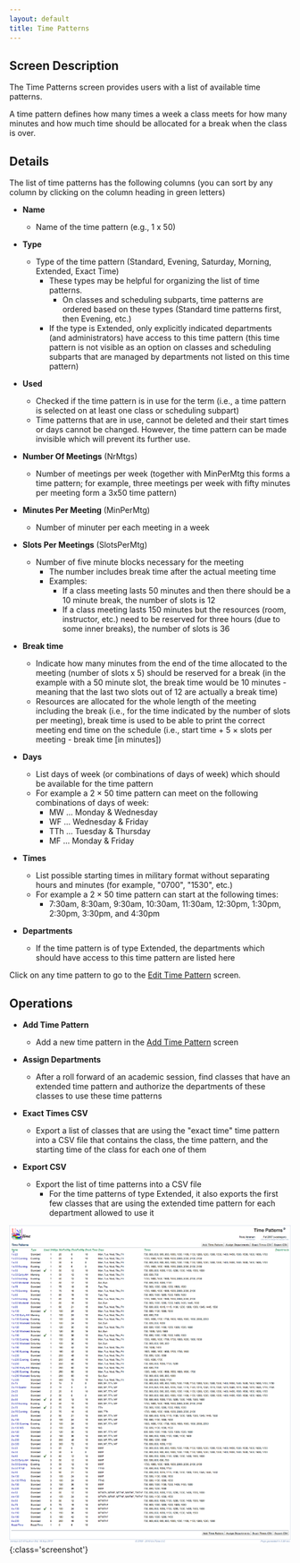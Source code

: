 ```yaml
---
layout: default
title: Time Patterns
---
```



## Screen Description

The Time Patterns screen provides users with a list of available time patterns.

A time pattern defines how many times a week a class meets for how many minutes and how much time should be allocated for a break when the class is over.

## Details

The list of time patterns has the following columns (you can sort by any column by clicking on the column heading in green letters)

* **Name**
	* Name of the time pattern (e.g., 1 x 50)

* **Type**
	* Type of the time pattern (Standard, Evening, Saturday, Morning, Extended, Exact Time)
		* These types may be helpful for organizing the list of time patterns.
			* On classes and scheduling subparts, time patterns are ordered based on these types (Standard time patterns first, then Evening, etc.)
		* If the type is Extended, only explicitly indicated departments (and administrators) have access to this time pattern (this time pattern is not visible as an option on classes and scheduling subparts that are managed by departments not listed on this time pattern)

* **Used**
	* Checked if the time pattern is in use for the term (i.e., a time pattern is selected on at least one class or scheduling subpart)
	* Time patterns that are in use, cannot be deleted and their start times or days cannot be changed. However, the time pattern can be made invisible which will prevent its further use.

* **Number Of Meetings** (NrMtgs)
	* Number of meetings per week (together with MinPerMtg this forms a time pattern; for example, three meetings per week with fifty minutes per meeting form a 3x50 time pattern)

* **Minutes Per Meeting** (MinPerMtg)
	* Number of minuter per each meeting in a week

* **Slots Per Meetings** (SlotsPerMtg)
	* Number of five minute blocks necessary for the meeting
		* The number includes break time after the actual meeting time
		* Examples:
			* If a class meeting lasts 50 minutes and then there should be a 10 minute break, the number of slots is 12
			* If a class meeting lasts 150 minutes but the resources (room, instructor, etc.) need to be reserved for three hours (due to some inner breaks), the number of slots is 36

* **Break time**
	* Indicate how many minutes from the end of the time allocated to the meeting (number of slots x 5) should be reserved for a break (in the example with a 50 minute slot, the break time would be 10 minutes - meaning that the last two slots out of 12 are actually a break time)
	* Resources are allocated for the whole length of the meeting including the break (i.e., for the time indicated by the number of slots per meeting), break time is used to be able to print the correct meeting end time on the schedule (i.e., start time + 5 × slots per meeting - break time [in minutes])

* **Days**
	* List days of week (or combinations of days of week) which should be available for the time pattern
	* For example a 2 × 50 time pattern can meet on the following combinations of days of week:
		* MW ... Monday & Wednesday
		* WF ... Wednesday & Friday
		* TTh ... Tuesday & Thursday
		* MF ... Monday & Friday

* **Times**
	* List possible starting times in military format without separating hours and minutes (for example, "0700", "1530", etc.)
	* For example a 2 × 50 time pattern can start at the following times:
		* 7:30am, 8:30am, 9:30am, 10:30am, 11:30am, 12:30pm, 1:30pm, 2:30pm, 3:30pm, and 4:30pm

* **Departments**
	* If the time pattern is of type Extended, the departments which should have access to this time pattern are listed here

Click on any time pattern to go to the [Edit Time Pattern](edit-time-pattern) screen.

## Operations

* **Add Time Pattern**
	* Add a new time pattern in the [Add Time Pattern](add-time-pattern) screen

* **Assign Departments**
	* After a roll forward of an academic session, find classes that have an extended time pattern and authorize the departments of these classes to use these time patterns

* **Exact Times CSV**
	* Export a list of classes that are using the "exact time" time pattern into a CSV file that contains the class, the time pattern, and the starting time of the class for each one of them

* **Export CSV**
	* Export the list of time patterns into a CSV file
		* For the time patterns of type Extended, it also exports the first few classes that are using the extended time pattern for each department allowed to use it


![Time Patterns](images/time-patterns-1.png){:class='screenshot'}
